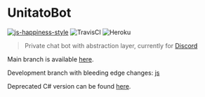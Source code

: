 # UnitatoBot

[![js-happiness-style](https://img.shields.io/badge/code%20style-happiness-brightgreen.svg)](https://github.com/JedWatson/happiness)
![TravisCI](https://api.travis-ci.org/Filipsi/UnitatoBot.svg?branch=production)
![Heroku](http://heroku-badge.herokuapp.com/?app=unitatobot&style=flat&svg=1)

> Private chat bot with abstraction layer, currently for [Discord](https://discordapp.com/)

Main branch is available [here](https://github.com/Filipsi/UnitatoBot/tree/production).

Development branch with bleeding edge changes: [js](https://github.com/Filipsi/UnitatoBot/tree/js)

Deprecated C# version can be found [here](https://github.com/Filipsi/UnitatoBot/tree/csharp).
